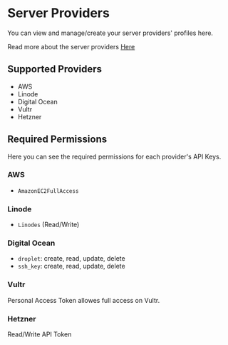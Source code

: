 # Server Providers

You can view and manage/create your server providers' profiles here.

Read more about the server providers [Here](../servers/server-providers)

## Supported Providers

- AWS
- Linode
- Digital Ocean
- Vultr
- Hetzner

## Required Permissions

Here you can see the required permissions for each provider's API Keys.

### AWS

- `AmazonEC2FullAccess`

### Linode

- `Linodes` (Read/Write)

### Digital Ocean

- `droplet`: create, read, update, delete
- `ssh_key`: create, read, update, delete

### Vultr

Personal Access Token allowes full access on Vultr.

### Hetzner

Read/Write API Token
